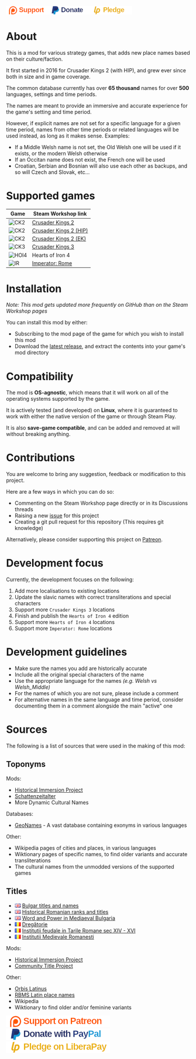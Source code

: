 [![Support this on Patreon](https://raw.githubusercontent.com/hmlendea/readme-assets/master/donate_patreon_small.png)](https://www.patreon.com/hmlendea)[![Support this on Patreon](https://raw.githubusercontent.com/hmlendea/readme-assets/master/donate_paypal_small.png)](https://raw.githubusercontent.com/hmlendea/readme-assets/master/donate_paypal.png)[![Donate with LiberaPay](https://raw.githubusercontent.com/hmlendea/readme-assets/master/donate_liberapay_small.png)](https://liberapay.com/HMlendea/donate)

# About

This is a mod for various strategy games, that adds new place names based on their culture/faction.

It first started in 2016 for Crusader Kings 2 (with HIP), and grew ever since both in size and in game coverage.

The common database currently has over **65 thousand** names for over **500** languages, settings and time periods.

The names are meant to provide an immersive and accurate experience for the game's setting and time period.

However, if explicit names are not set for a specific language for a given time period, names from other time periods or related languages will be used instead, as long as it makes sense. Examples:
 - If a Middle Welsh name is not set, the Old Welsh one will be used if it exists, or the modern Welsh otherwise
 - If an Occitan name does not exist, the French one will be used
 - Croatian, Serbian and Bosnian will also use each other as backups, and so will Czech and Slovak, etc...

# Supported games

| Game | Steam Workshop link |
|---|---|
|![CK2](https://cdn.cloudflare.steamstatic.com/steamcommunity/public/images/apps/203770/56e9c15cbeb6c1f873f7f1dc757bae7618861484.jpg)|[Crusader Kings 2](https://steamcommunity.com/sharedfiles/filedetails/?id=2243430163)|
|![CK2](https://cdn.cloudflare.steamstatic.com/steamcommunity/public/images/apps/203770/56e9c15cbeb6c1f873f7f1dc757bae7618861484.jpg)|[Crusader Kings 2 (HIP)](http://steamcommunity.com/sharedfiles/filedetails/?id=1175098675)|
|![CK2](https://cdn.cloudflare.steamstatic.com/steamcommunity/public/images/apps/203770/56e9c15cbeb6c1f873f7f1dc757bae7618861484.jpg)|[Crusader Kings 2 (EK)](https://steamcommunity.com/sharedfiles/filedetails/?id=1745899430)|
|![CK3](https://cdn.cloudflare.steamstatic.com/steamcommunity/public/images/apps/1158310/8a0d88dfaff790ea1aa2b9fcf50d4e3b4f49cf56.jpg)|[Crusader Kings 3](https://steamcommunity.com/sharedfiles/filedetails/?id=2217534250)|
|![HOI4](https://cdn.cloudflare.steamstatic.com/steamcommunity/public/images/apps/394360/134bcd93ec4d31ec4a6640d6bdd73f22f0a7619f.jpg)|Hearts of Iron 4|
|![IR](https://cdn.cloudflare.steamstatic.com/steamcommunity/public/images/apps/859580/2cf7114753a78cc067a250a5cbdbb6a34698ab0c.jpg)|[Imperator: Rome](https://steamcommunity.com/sharedfiles/filedetails/?id=2219177532)|

# Installation

*Note: This mod gets updated more frequently on GitHub than on the Steam Workshop pages*

You can install this mod by either:
 - Subscribing to the mod page of the game for which you wish to install this mod
 - Download the [latest release](https://github.com/hmlendea/more-cultural-names/releases), and extract the contents into your game's mod directory

# Compatibility

The mod is **OS-agnostic**, which means that it will work on all of the operating systems supported by the game.

It is actively tested (and developed) on **Linux**, where it is guaranteed to work with either the native version of the game or through Steam Play.

It is also **save-game compatible**, and can be added and removed at will without breaking anything.

# Contributions

You are welcome to bring any suggestion, feedback or modification to this project.

Here are a few ways in which you can do so:
 - Commenting on the Steam Workshop page directly or in its Discussions threads
 - Raising a new [issue](https://github.com/hmlendea/more-cultural-names/issues) for this project
 - Creating a git pull request for this repository (This requires git knowledge)

Alternatively, please consider supporting this project on [Patreon](https://www.patreon.com/hmlendea).

# Development focus

Currently, the development focuses on the following:

 1. Add more localisations to existing locations
 1. Update the slavic names with correct transliterations and special characters
 2. Support more `Crusader Kings 3` locations
 3. Finish and publish the `Hearts of Iron 4` edition
 3. Support more `Hearts of Iron 4` locations
 3. Support more `Imperator: Rome` locations

# Development guidelines

 - Make sure the names you add are historically accurate
 - Include all the original special characters of the name
 - Use the appropriate language for the names *(e.g. Welsh vs Welsh_Middle)*
 - For the names of which you are not sure, please include a comment
 - For alternative names in the same language and time period, consider documenting them in a comment alongside the main "active" one

# Sources

The following is a list of sources that were used in the making of this mod:

## Toponyms

Mods:
 - [Historical Immersion Project](https://ck2.paradoxwikis.com/Historical_Immersion_Project)
 - [Schattenzeitalter](http://www.moddb.com/mods/schattenzeitalter)
 - More Dynamic Cultural Names

Databases:
 - [GeoNames](http://www.geonames.org/) - A vast database containing exonyms in various languages

Other:
 - Wikipedia pages of cities and places, in various languages
 - Wiktionary pages of specific names, to find older variants and accurate transliterations
 - The cultural names from the unmodded versions of the supported games

## Titles

 - ![EN:](https://github.com/markjames/famfamfam-flag-icons/blob/master/icons/png/gb.png?raw=true) [Bulgar titles and names](http://www.chitatel.net/forum/topic/375-bulgar-titles-and-names/)
 - ![EN:](https://github.com/markjames/famfamfam-flag-icons/blob/master/icons/png/gb.png?raw=true) [Historical Romanian ranks and titles](https://en.wikipedia.org/wiki/Historical_Romanian_ranks_and_titles)
 - ![EN:](https://github.com/markjames/famfamfam-flag-icons/blob/master/icons/png/gb.png?raw=true) [Word and Power in Mediaeval Bulgaria](https://books.google.co.uk/books?id=O-j66lYzINEC)
 - ![RO:](https://github.com/markjames/famfamfam-flag-icons/blob/master/icons/png/ro.png?raw=true) [Dregătorie](https://ro.wikipedia.org/wiki/Dreg%C4%83torie)
 - ![RO:](https://github.com/markjames/famfamfam-flag-icons/blob/master/icons/png/ro.png?raw=true) [Institutii feudale in Tarile Romane sec XIV - XVI](http://www.ebacalaureat.ro/c/institutii-feudale-in-tarile-romane-sec-xiv---xvi/1158)
 - ![RO:](https://github.com/markjames/famfamfam-flag-icons/blob/master/icons/png/ro.png?raw=true) [Institutii Medievale Romanesti](https://www.scribd.com/doc/103239549/Institutii-Medievale-Romanesti)

Mods:
 - [Historical Immersion Project](https://ck2.paradoxwikis.com/Historical_Immersion_Project)
 - [Community Title Project](https://github.com/Gr770/CK3-Community-Title-Project)

Other:
 - [Orbis Latinus](http://www.columbia.edu/acis/ets/Graesse/orblatv.html)
 - [RBMS Latin place names](http://rbms.info/lpn/a/)
 - Wikipedia
 - Wiktionary to find older and/or feminine variants

[![Support on Patreon](https://raw.githubusercontent.com/hmlendea/readme-assets/master/donate_patreon.png)](https://www.patreon.com/hmlendea)[![Donate with PayPal](https://raw.githubusercontent.com/hmlendea/readme-assets/master/donate_paypal.png)](https://www.paypal.com/donate?hosted_button_id=6YVRGJHDGWGKQ)[![Donate with LiberaPay](https://raw.githubusercontent.com/hmlendea/readme-assets/master/donate_liberapay.png)](https://liberapay.com/HMlendea/donate)
